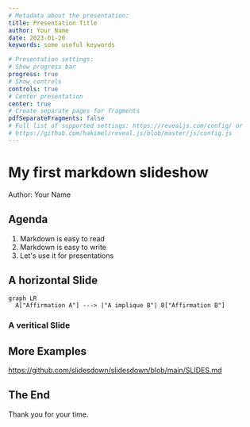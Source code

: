 ```yaml
---
# Metadata about the presentation:
title: Presentation Title
author: Your Name
date: 2023-01-20
keywords: some useful keywords

# Presentation settings:
# Show progress bar
progress: true
# Show controls
controls: true
# Center presentation
center: true
# Create separate pages for fragments
pdfSeparateFragments: false
# Full list of supported settings: https://revealjs.com/config/ or
# https://github.com/hakimel/reveal.js/blob/master/js/config.js
---
```


# My first markdown slideshow

Author: Your Name

## Agenda

1. Markdown is easy to read
2. Markdown is easy to write
3. Let's use it for presentations

## A horizontal Slide

```mermaid
graph LR
  A["Affirmation A"] ---> |"A implique B"| B["Affirmation B"]
```

### A veritical Slide

## More Examples

https://github.com/slidesdown/slidesdown/blob/main/SLIDES.md

## The End

Thank you for your time.
